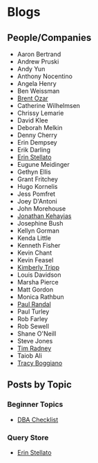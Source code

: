 # Blogs

## People/Companies
* Aaron Bertrand
* Andrew Pruski
* Andy Yun
* Anthony Nocentino
* Angela Henry
* Ben Weissman
* [Brent Ozar](https://brentozar.com)
* Catherine Wilhelmsen
* Chrissy Lemarie
* David Klee
* Deborah Melkin
* Denny Cherry
* Erin Dempsey
* Erik Darling
* [Erin Stellato](https://www.sqlskills.com/blogs/erin/)
* Eugune Meidinger
* Gethyn Ellis
* Grant Fritchey
* Hugo Kornelis
* Jess Pomfret
* Joey D'Antoni
* John Morehouse
* [Jonathan Kehayias](https://www.sqlskills.com/blogs/jonathan/)
* Josephine Bush
* Kellyn Gorman
* Kenda Little
* Kenneth Fisher
* Kevin Chant
* Kevin Feasel
* [Kimberly Tripp](https://www.sqlskills.com/blogs/kimberly/)
* Louis Davidson
* Marsha Pierce
* Matt Gordon
* Monica Rathbun
* [Paul Randal](https://www.sqlskills.com/blogs/paul/)
* Paul Turley
* Rob Farley
* Rob Sewell
* Shane O'Neill
* Steve Jones
* [Tim Radney](https://www.sqlskills.com/blogs/tim/)
* Taiob Ali
* [Tracy Boggiano](https://tracyboggiano.com)

## Posts by Topic

### Beginner Topics
* [DBA Checklist](https://www.red-gate.com/simple-talk/databases/sql-server/database-administration-sql-server/brads-sure-dba-checklist/)

### Query Store
* [Erin Stellato](https://www.sqlskills.com/blogs/erin/category/query-store/)
